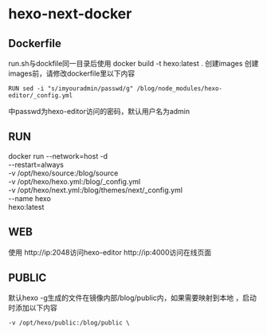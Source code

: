 # hexo-next-docker

## Dockerfile
run.sh与dockfile同一目录后使用 docker build -t hexo:latest . 创建images
创建images前，请修改dockerfile里以下内容
```
RUN sed -i "s/imyouradmin/passwd/g" /blog/node_modules/hexo-editor/_config.yml  
```
中passwd为hexo-editor访问的密码，默认用户名为admin

## RUN
docker run --network=host -d  \
    --restart=always \
    -v /opt/hexo/source:/blog/source \
    -v /opt/hexo/hexo.yml:/blog/_config.yml \
    -v /opt/hexo/next.yml:/blog/themes/next/_config.yml \
    --name hexo \
    hexo:latest
    
## WEB
使用 http://ip:2048访问hexo-editor  http://ip:4000访问在线页面

## PUBLIC
默认hexo -g生成的文件在镜像内部/blog/public内，如果需要映射到本地 ，启动时添加以下内容
```
-v /opt/hexo/public:/blog/public \

```

